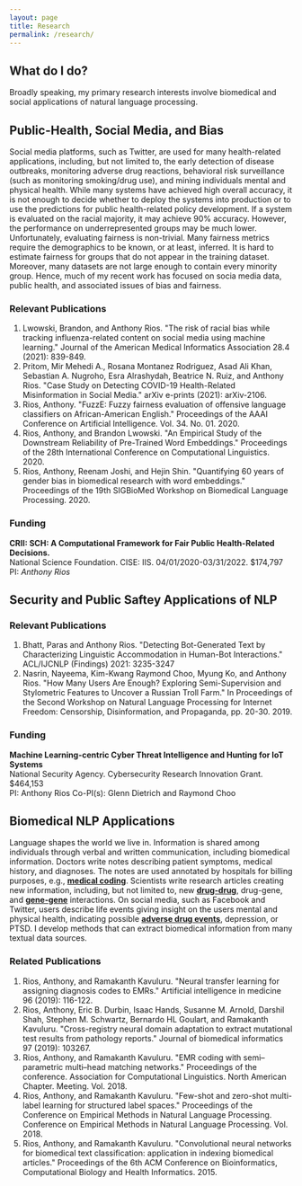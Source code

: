 ```yaml
---
layout: page
title: Research
permalink: /research/
---
```


## What do I do?
Broadly speaking, my primary research interests involve biomedical and social applications of natural language processing.


## Public-Health, Social Media, and Bias

Social media platforms, such as Twitter, are used for many health-related applications, including, but not limited to, the early detection of disease outbreaks, monitoring adverse drug reactions, behavioral risk surveillance (such as monitoring smoking/drug use), and mining individuals mental and physical health.  While many systems have achieved high overall accuracy, it is not enough to decide whether to deploy the systems into production or to use the predictions for public health-related policy development. If a system is evaluated on the racial majority, it may achieve 90% accuracy. However, the performance on underrepresented groups may be much lower. Unfortunately, evaluating fairness is non-trivial. Many fairness metrics require the demographics to be known, or at least, inferred. It is hard to estimate fairness for groups that do not appear in the training dataset. Moreover, many datasets are not large enough to contain every minority group. Hence, much of my recent work has focused on socia media data, public health, and associated issues of bias and fairness.

### Relevant Publications
1. Lwowski, Brandon, and Anthony Rios. "The risk of racial bias while tracking influenza-related content on social media using machine learning." Journal of the American Medical Informatics Association 28.4 (2021): 839-849.
2. Pritom, Mir Mehedi A., Rosana Montanez Rodriguez, Asad Ali Khan, Sebastian A. Nugroho, Esra Alrashydah, Beatrice N. Ruiz, and Anthony Rios. "Case Study on Detecting COVID-19 Health-Related Misinformation in Social Media." arXiv e-prints (2021): arXiv-2106.
3. Rios, Anthony. "FuzzE: Fuzzy fairness evaluation of offensive language classifiers on African-American English." Proceedings of the AAAI Conference on Artificial Intelligence. Vol. 34. No. 01. 2020.
4. Rios, Anthony, and Brandon Lwowski. "An Empirical Study of the Downstream Reliability of Pre-Trained Word Embeddings." Proceedings of the 28th International Conference on Computational Linguistics. 2020.
5. Rios, Anthony, Reenam Joshi, and Hejin Shin. "Quantifying 60 years of gender bias in biomedical research with word embeddings." Proceedings of the 19th SIGBioMed Workshop on Biomedical Language Processing. 2020.

### Funding

**CRII: SCH: A Computational Framework for Fair Public Health-Related Decisions.**<br/>
National Science Foundation. CISE: IIS. 04/01/2020-03/31/2022. \$174,797<br/>
PI: *Anthony Rios*


## Security and Public Saftey Applications of NLP

### Relevant Publications
1. Bhatt, Paras and Anthony Rios. "Detecting Bot-Generated Text by Characterizing Linguistic Accommodation in Human-Bot Interactions." ACL/IJCNLP (Findings) 2021: 3235-3247
2. Nasrin, Nayeema, Kim-Kwang Raymond Choo, Myung Ko, and Anthony Rios. "How Many Users Are Enough? Exploring Semi-Supervision and Stylometric Features to Uncover a Russian Troll Farm." In Proceedings of the Second Workshop on Natural Language Processing for Internet Freedom: Censorship, Disinformation, and Propaganda, pp. 20-30. 2019.


### Funding
**Machine Learning-centric Cyber Threat Intelligence and Hunting for IoT Systems**<br/>
National Security Agency. Cybersecurity Research Innovation Grant. \$464,153<br/>
PI: Anthony Rios Co-PI(s): Glenn Dietrich and Raymond Choo


## Biomedical NLP Applications
Language shapes the world we live in. Information is shared among individuals through verbal and written communication, including biomedical information. Doctors write notes describing patient symptoms, medical history, and diagnoses. The notes are used annotated by hospitals for billing purposes, e.g., <a href="https://anthonyrios.net/blog/2018/02/naacl"><b>medical coding</b></a>. Scientists write research articles creating new information, including, but not limited to, new <a href="https://anthonyrios.net/blog/2017/08/ichi"><b>drug-drug</b></a>, drug-gene, and <a href="https://anthonyrios.net/blog/2018/03/bioinformatics-2018"><b>gene-gene</b></a> interactions. On social media, such as Facebook and Twitter, users describe life events giving insight on the users mental and physical health, indicating possible <a href="https://anthonyrios.net/blog/2017/11/smmh"><b>adverse drug events</b></a>, depression, or PTSD. I develop methods that can extract biomedical information from many textual data sources.

### Related Publications
1. Rios, Anthony, and Ramakanth Kavuluru. "Neural transfer learning for assigning diagnosis codes to EMRs." Artificial intelligence in medicine 96 (2019): 116-122.
2. Rios, Anthony, Eric B. Durbin, Isaac Hands, Susanne M. Arnold, Darshil Shah, Stephen M. Schwartz, Bernardo HL Goulart, and Ramakanth Kavuluru. "Cross-registry neural domain adaptation to extract mutational test results from pathology reports." Journal of biomedical informatics 97 (2019): 103267.
3. Rios, Anthony, and Ramakanth Kavuluru. "EMR coding with semi–parametric multi–head matching networks." Proceedings of the conference. Association for Computational Linguistics. North American Chapter. Meeting. Vol. 2018.
4. Rios, Anthony, and Ramakanth Kavuluru. "Few-shot and zero-shot multi-label learning for structured label spaces." Proceedings of the Conference on Empirical Methods in Natural Language Processing. Conference on Empirical Methods in Natural Language Processing. Vol. 2018. 
5. Rios, Anthony, and Ramakanth Kavuluru. "Convolutional neural networks for biomedical text classification: application in indexing biomedical articles." Proceedings of the 6th ACM Conference on Bioinformatics, Computational Biology and Health Informatics. 2015.
